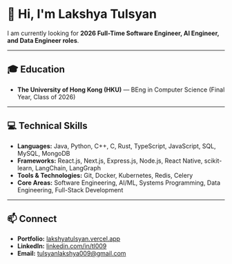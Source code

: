 # 👋 Hi, I'm Lakshya Tulsyan  

I am currently looking for **2026 Full-Time Software Engineer, AI Engineer, and Data Engineer roles**.  

---

## 🎓 Education  
- **The University of Hong Kong (HKU)** — BEng in Computer Science (Final Year, Class of 2026)  

---

## 💻 Technical Skills  
- **Languages:** Java, Python, C++, C, Rust, TypeScript, JavaScript, SQL, MySQL, MongoDB  
- **Frameworks:** React.js, Next.js, Express.js, Node.js, React Native, scikit-learn, LangChain, LangGraph  
- **Tools & Technologies:** Git, Docker, Kubernetes, Redis, Celery  
- **Core Areas:** Software Engineering, AI/ML, Systems Programming, Data Engineering, Full-Stack Development  

---

## 📫 Connect
- **Portfolio:** [lakshyatulsyan.vercel.app](https://lakshyatulsyan.vercel.app)  
- **LinkedIn:** [linkedin.com/in/tl009](https://www.linkedin.com/in/tl009/)  
- **Email:** [tulsyanlakshya009@gmail.com](mailto:tulsyanlakshya009@gmail.com)
